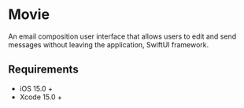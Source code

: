 # Movie

An email composition user interface that allows users to edit and send messages without leaving the application, SwiftUI framework.

## Requirements
- iOS 15.0 +
- Xcode 15.0 +
